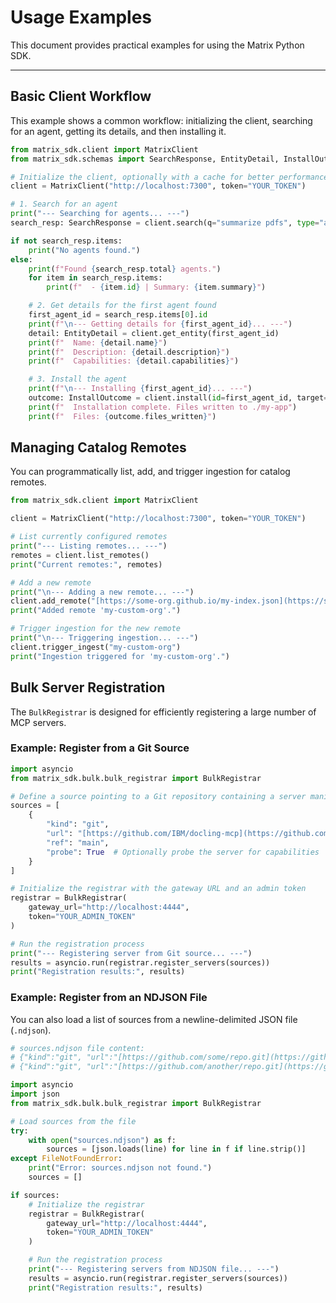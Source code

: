 # Usage Examples

This document provides practical examples for using the Matrix Python SDK.

---

## Basic Client Workflow

This example shows a common workflow: initializing the client, searching for an agent, getting its details, and then installing it.

```python
from matrix_sdk.client import MatrixClient
from matrix_sdk.schemas import SearchResponse, EntityDetail, InstallOutcome

# Initialize the client, optionally with a cache for better performance
client = MatrixClient("http://localhost:7300", token="YOUR_TOKEN")

# 1. Search for an agent
print("--- Searching for agents... ---")
search_resp: SearchResponse = client.search(q="summarize pdfs", type="agent", limit=5)

if not search_resp.items:
    print("No agents found.")
else:
    print(f"Found {search_resp.total} agents.")
    for item in search_resp.items:
        print(f"  - {item.id} | Summary: {item.summary}")

    # 2. Get details for the first agent found
    first_agent_id = search_resp.items[0].id
    print(f"\n--- Getting details for {first_agent_id}... ---")
    detail: EntityDetail = client.get_entity(first_agent_id)
    print(f"  Name: {detail.name}")
    print(f"  Description: {detail.description}")
    print(f"  Capabilities: {detail.capabilities}")

    # 3. Install the agent
    print(f"\n--- Installing {first_agent_id}... ---")
    outcome: InstallOutcome = client.install(id=first_agent_id, target="./my-app")
    print(f"  Installation complete. Files written to ./my-app")
    print(f"  Files: {outcome.files_written}")
```


## Managing Catalog Remotes

You can programmatically list, add, and trigger ingestion for catalog remotes.

```python
from matrix_sdk.client import MatrixClient

client = MatrixClient("http://localhost:7300", token="YOUR_TOKEN")

# List currently configured remotes
print("--- Listing remotes... ---")
remotes = client.list_remotes()
print("Current remotes:", remotes)

# Add a new remote
print("\n--- Adding a new remote... ---")
client.add_remote("[https://some-org.github.io/my-index.json](https://some-org.github.io/my-index.json)", name="my-custom-org")
print("Added remote 'my-custom-org'.")

# Trigger ingestion for the new remote
print("\n--- Triggering ingestion... ---")
client.trigger_ingest("my-custom-org")
print("Ingestion triggered for 'my-custom-org'.")
```


## Bulk Server Registration

The `BulkRegistrar` is designed for efficiently registering a large number of MCP servers.

### Example: Register from a Git Source

```python
import asyncio
from matrix_sdk.bulk.bulk_registrar import BulkRegistrar

# Define a source pointing to a Git repository containing a server manifest
sources = [
    {
        "kind": "git",
        "url": "[https://github.com/IBM/docling-mcp](https://github.com/IBM/docling-mcp)",
        "ref": "main",
        "probe": True  # Optionally probe the server for capabilities
    }
]

# Initialize the registrar with the gateway URL and an admin token
registrar = BulkRegistrar(
    gateway_url="http://localhost:4444",
    token="YOUR_ADMIN_TOKEN"
)

# Run the registration process
print("--- Registering server from Git source... ---")
results = asyncio.run(registrar.register_servers(sources))
print("Registration results:", results)
```

### Example: Register from an NDJSON File

You can also load a list of sources from a newline-delimited JSON file (`.ndjson`).

```python
# sources.ndjson file content:
# {"kind":"git", "url":"[https://github.com/some/repo.git](https://github.com/some/repo.git)", "ref":"main"}
# {"kind":"git", "url":"[https://github.com/another/repo.git](https://github.com/another/repo.git)", "ref":"v1.2"}

import asyncio
import json
from matrix_sdk.bulk.bulk_registrar import BulkRegistrar

# Load sources from the file
try:
    with open("sources.ndjson") as f:
        sources = [json.loads(line) for line in f if line.strip()]
except FileNotFoundError:
    print("Error: sources.ndjson not found.")
    sources = []

if sources:
    # Initialize the registrar
    registrar = BulkRegistrar(
        gateway_url="http://localhost:4444",
        token="YOUR_ADMIN_TOKEN"
    )

    # Run the registration process
    print("--- Registering servers from NDJSON file... ---")
    results = asyncio.run(registrar.register_servers(sources))
    print("Registration results:", results)
```